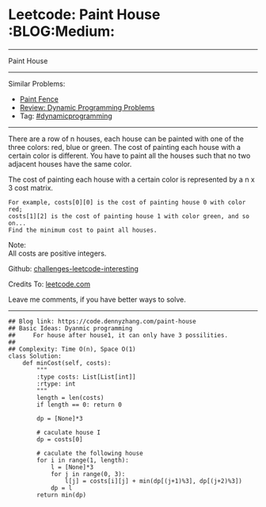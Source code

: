 # Leetcode: Paint House     :BLOG:Medium:


---

Paint House  

---

Similar Problems:  
-   [Paint Fence](https://code.dennyzhang.com/paint-fence)
-   [Review: Dynamic Programming Problems](https://code.dennyzhang.com/review-dynamicprogramming)
-   Tag: [#dynamicprogramming](https://code.dennyzhang.com/tag/dynamicprogramming)

---

There are a row of n houses, each house can be painted with one of the three colors: red, blue or green. The cost of painting each house with a certain color is different. You have to paint all the houses such that no two adjacent houses have the same color.  

The cost of painting each house with a certain color is represented by a n x 3 cost matrix.  

    For example, costs[0][0] is the cost of painting house 0 with color red; 
    costs[1][2] is the cost of painting house 1 with color green, and so on...
    Find the minimum cost to paint all houses.

Note:  
All costs are positive integers.  

Github: [challenges-leetcode-interesting](https://github.com/DennyZhang/challenges-leetcode-interesting/tree/master/paint-house)  

Credits To: [leetcode.com](https://leetcode.com/problems/paint-house/description/)  

Leave me comments, if you have better ways to solve.  

---

    ## Blog link: https://code.dennyzhang.com/paint-house
    ## Basic Ideas: Dyanmic programming
    ##     For house after house1, it can only have 3 possilities.
    ##
    ## Complexity: Time O(n), Space O(1)
    class Solution:
        def minCost(self, costs):
            """
            :type costs: List[List[int]]
            :rtype: int
            """
            length = len(costs)
            if length == 0: return 0
    
            dp = [None]*3
    
            # caculate house I
            dp = costs[0]
    
            # caculate the following house
            for i in range(1, length):
                l = [None]*3
                for j in range(0, 3):
                    l[j] = costs[i][j] + min(dp[(j+1)%3], dp[(j+2)%3])
                dp = l
            return min(dp)